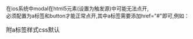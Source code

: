 在ios系统中modal在html5元素(设置为触发源)中可能无法点开,  
必须配置为a标签和button才能正常点开,其中a标签需要添加href="#"即可,例如：  
<a href="#" data-toggle="modal" data-target="#myModal"><a/>  

附a标签样式css默认  

<style type = "text/css">      
a {font-size:16px}         
  a:link {color: #333; text-decoration:none;} //未访问：蓝色、无下划线                  
  a:active:{color: #333; } //激活：红色                
  a:visited {color:#333;text-decoration:none;} //已访问：紫色、无下划线        
  a:hover {color: #333; text-decoration:none;} //鼠标移近：红色、下划线      
</style>   
